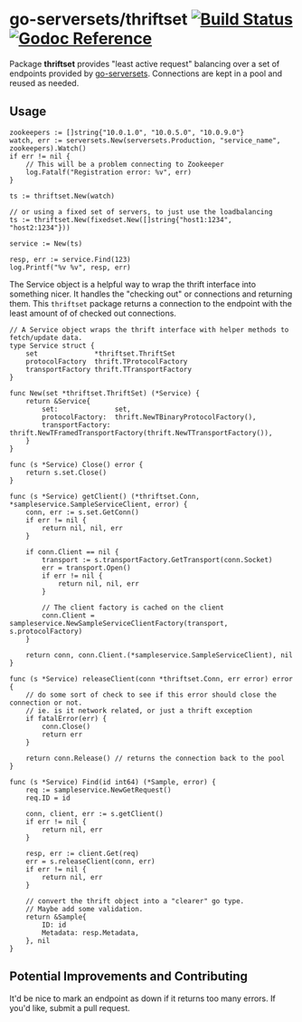 go-serversets/thriftset [![Build Status](https://travis-ci.org/strava/go-serversets.png?branch=master)](https://travis-ci.org/strava/go-serversets) [![Godoc Reference](https://godoc.org/github.com/thinker0/go-serversets?status.png)](https://godoc.org/github.com/thinker0/go-serversets/thriftset)
=====================

Package **thriftset** provides "least active request" balancing over a set of endpoints
provided by [go-serversets](/..). Connections are kept in a pool and reused as needed.

Usage
-----

	zookeepers := []string{"10.0.1.0", "10.0.5.0", "10.0.9.0"}
	watch, err := serversets.New(serversets.Production, "service_name", zookeepers).Watch()
	if err != nil {
		// This will be a problem connecting to Zookeeper
		log.Fatalf("Registration error: %v", err)
	}

	ts := thriftset.New(watch)

	// or using a fixed set of servers, to just use the loadbalancing
	ts := thriftset.New(fixedset.New([]string{"host1:1234", "host2:1234"}))

	service := New(ts)

	resp, err := service.Find(123)
	log.Printf("%v %v", resp, err)

The Service object is a helpful way to wrap the thrift interface into something nicer.
It handles the "checking out" or connections and returning them. This `thriftset` package
returns a connection to the endpoint with the least amount of of checked out connections.

	// A Service object wraps the thrift interface with helper methods to fetch/update data.
	type Service struct {
		set              *thriftset.ThriftSet
		protocolFactory  thrift.TProtocolFactory
		transportFactory thrift.TTransportFactory
	}

	func New(set *thriftset.ThriftSet) (*Service) {
		return &Service{
			set:              set,
			protocolFactory:  thrift.NewTBinaryProtocolFactory(),
			transportFactory: thrift.NewTFramedTransportFactory(thrift.NewTTransportFactory()),
		}
	}

	func (s *Service) Close() error {
		return s.set.Close()
	}

	func (s *Service) getClient() (*thriftset.Conn, *sampleservice.SampleServiceClient, error) {
		conn, err := s.set.GetConn()
		if err != nil {
			return nil, nil, err
		}

		if conn.Client == nil {
			transport := s.transportFactory.GetTransport(conn.Socket)
			err = transport.Open()
			if err != nil {
				return nil, nil, err
			}

			// The client factory is cached on the client
			conn.Client = sampleservice.NewSampleServiceClientFactory(transport, s.protocolFactory)
		}

		return conn, conn.Client.(*sampleservice.SampleServiceClient), nil
	}

	func (s *Service) releaseClient(conn *thriftset.Conn, err error) error {
		// do some sort of check to see if this error should close the connection or not.
		// ie. is it network related, or just a thrift exception
		if fatalError(err) {
			conn.Close()
			return err
		}

		return conn.Release() // returns the connection back to the pool
	}

	func (s *Service) Find(id int64) (*Sample, error) {
		req := sampleservice.NewGetRequest()
		req.ID = id

		conn, client, err := s.getClient()
		if err != nil {
			return nil, err
		}

		resp, err := client.Get(req)
		err = s.releaseClient(conn, err)
		if err != nil {
			return nil, err
		}

		// convert the thrift object into a "clearer" go type.
		// Maybe add some validation.
		return &Sample{
			ID: id
			Metadata: resp.Metadata,
		}, nil
	}

Potential Improvements and Contributing
---------------------------------------
It'd be nice to mark an endpoint as down if it returns too many errors.
If you'd like, submit a pull request.

